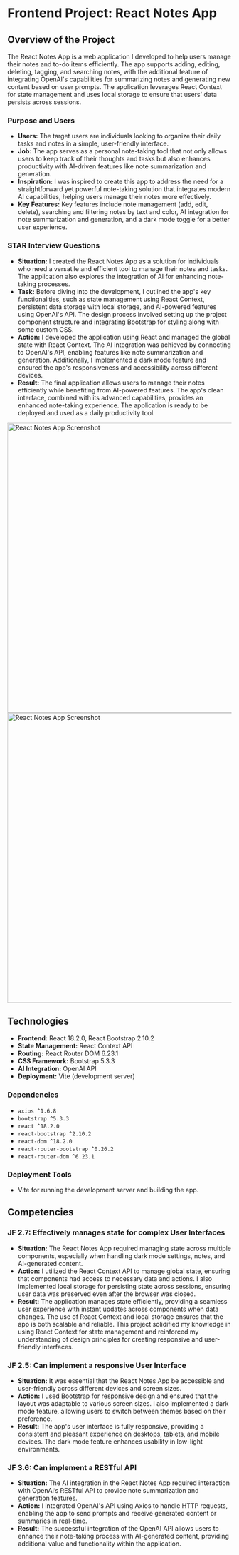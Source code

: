 # Frontend Project: React Notes App

## Overview of the Project

The React Notes App is a web application I developed to help users manage their notes and to-do items efficiently. The app supports adding, editing, deleting, tagging, and searching notes, with the additional feature of integrating OpenAI's capabilities for summarizing notes and generating new content based on user prompts. The application leverages React Context for state management and uses local storage to ensure that users' data persists across sessions.

### Purpose and Users

- **Users:** The target users are individuals looking to organize their daily tasks and notes in a simple, user-friendly interface.
- **Job:** The app serves as a personal note-taking tool that not only allows users to keep track of their thoughts and tasks but also enhances productivity with AI-driven features like note summarization and generation.
- **Inspiration:** I was inspired to create this app to address the need for a straightforward yet powerful note-taking solution that integrates modern AI capabilities, helping users manage their notes more effectively.
- **Key Features:** Key features include note management (add, edit, delete), searching and filtering notes by text and color, AI integration for note summarization and generation, and a dark mode toggle for a better user experience.

### STAR Interview Questions

- **Situation:** I created the React Notes App as a solution for individuals who need a versatile and efficient tool to manage their notes and tasks. The application also explores the integration of AI for enhancing note-taking processes.
- **Task:** Before diving into the development, I outlined the app's key functionalities, such as state management using React Context, persistent data storage with local storage, and AI-powered features using OpenAI's API. The design process involved setting up the project component structure and integrating Bootstrap for styling along with some custom CSS.
- **Action:** I developed the application using React and managed the global state with React Context. The AI integration was achieved by connecting to OpenAI's API, enabling features like note summarization and generation. Additionally, I implemented a dark mode feature and ensured the app's responsiveness and accessibility across different devices.
- **Result:** The final application allows users to manage their notes efficiently while benefiting from AI-powered features. The app's clean interface, combined with its advanced capabilities, provides an enhanced note-taking experience. The application is ready to be deployed and used as a daily productivity tool.


<img width="650" alt="React Notes App Screenshot" src="https://github.com/user-attachments/assets/11647d79-fce7-45bf-8ce0-891e61644222">
<img width="650" alt="React Notes App Screenshot" src="https://github.com/user-attachments/assets/160c0b19-9dcd-4bb4-b3e6-9e761a407ffa">


## Technologies

- **Frontend:** React 18.2.0, React Bootstrap 2.10.2
- **State Management:** React Context API
- **Routing:** React Router DOM 6.23.1
- **CSS Framework:** Bootstrap 5.3.3
- **AI Integration:** OpenAI API
- **Deployment:** Vite (development server)

### Dependencies

- `axios ^1.6.8`
- `bootstrap ^5.3.3`
- `react ^18.2.0`
- `react-bootstrap ^2.10.2`
- `react-dom ^18.2.0`
- `react-router-bootstrap ^0.26.2`
- `react-router-dom ^6.23.1`

### Deployment Tools

- Vite for running the development server and building the app.

## Competencies

### JF 2.7: Effectively manages state for complex User Interfaces

- **Situation:** The React Notes App required managing state across multiple components, especially when handling dark mode settings, notes, and AI-generated content.
- **Action:** I utilized the React Context API to manage global state, ensuring that components had access to necessary data and actions. I also implemented local storage for persisting state across sessions, ensuring user data was preserved even after the browser was closed.
- **Result:** The application manages state efficiently, providing a seamless user experience with instant updates across components when data changes. The use of React Context and local storage ensures that the app is both scalable and reliable. This project solidified my knowledge in using React Context for state management and reinforced my understanding of design principles for creating responsive and user-friendly interfaces.

### JF 2.5: Can implement a responsive User Interface

- **Situation:** It was essential that the React Notes App be accessible and user-friendly across different devices and screen sizes.
- **Action:** I used Bootstrap for responsive design and ensured that the layout was adaptable to various screen sizes. I also implemented a dark mode feature, allowing users to switch between themes based on their preference.
- **Result:** The app's user interface is fully responsive, providing a consistent and pleasant experience on desktops, tablets, and mobile devices. The dark mode feature enhances usability in low-light environments.

### JF 3.6: Can implement a RESTful API

- **Situation:** The AI integration in the React Notes App required interaction with OpenAI’s RESTful API to provide note summarization and generation features.
- **Action:** I integrated OpenAI's API using Axios to handle HTTP requests, enabling the app to send prompts and receive generated content or summaries in real-time.
- **Result:** The successful integration of the OpenAI API allows users to enhance their note-taking process with AI-generated content, providing additional value and functionality within the application.
